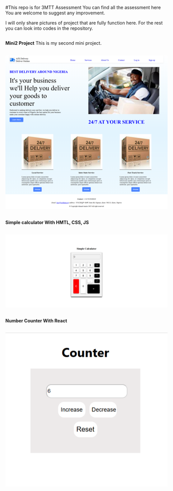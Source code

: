 #This repo is for 3MTT Assessment
You can find all the assessment here You are welcome to suggest any improvement.

I will only share pictures of project that are fully function here.
For the rest you can look into codes in the repository.


##
##

**Mini2 Project** This is my second mini project.
##
![It is one page project](images/simple-website-mini2.png)

##
##
**Simple calculator With HMTL, CSS, JS** 
##
![Simple Calculator](images/Simple-Calculator.png)

##
##
**Number Counter With React**
##
![Number Counter](images/Counter-1.png)
